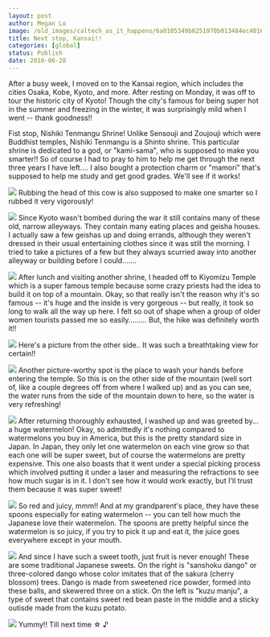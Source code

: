 ```yaml
---
layout: post
author: Megan Lo
image: /old_images/caltech_as_it_happens/6a0105349b8251970b013484ec4016970c.jpg
title: Next stop, Kansai!!
categories: [global]
status: Publish
date: 2010-06-28
---
```


After a busy week, I moved on to the Kansai region, which includes the cities Osaka, Kobe, Kyoto, and more. After resting on Monday, it was off to tour the historic city of Kyoto! Though the city's famous for being super hot in the summer and freezing in the winter, it was surprisingly mild when I went -- thank goodness!!

Fist stop, Nishiki Tenmangu Shrine! Unlike Sensouji and Zoujouji which were Buddhist temples, Nishiki Tenmangu is a Shinto shrine. This particular shrine is dedicated to a god, or "kami-sama", who is supposed to make you smarter!! So of course I had to pray to him to help me get through the next three years I have left.... I also bought a protection charm or "mamori" that's supposed to help me study and get good grades. We'll see if it works!


![](/old_images/caltech_as_it_happens/6a0105349b8251970b0133f1c59346970b.jpg)
Rubbing the head of this cow is also supposed to make one smarter so I rubbed it very vigorously!


![](/old_images/caltech_as_it_happens/6a0105349b8251970b013484ec4c19970c.jpg)
Since Kyoto wasn't bombed during the war it still contains many of these old, narrow alleyways. They contain many eating places and geisha houses. I actually saw a few geishas up and doing errands, although they weren't dressed in their usual entertaining clothes since it was still the morning. I tried to take a pictures of a few but they always scurried away into another alleyway or building before I could.......


![](/old_images/caltech_as_it_happens/6a0105349b8251970b013484ec4fe0970c.jpg)
After lunch and visiting another shrine, I headed off to Kiyomizu Temple which is a super famous temple because some crazy priests had the idea to build it on top of a mountain. Okay, so that really isn't the reason why it's so famous -- it's huge and the inside is very gorgeous -- but really, it took so long to walk all the way up here. I felt so out of shape when a group of older women tourists passed me so easily......... But, the hike was definitely worth it!!


![](/old_images/caltech_as_it_happens/6a0105349b8251970b013484ec54af970c.jpg)
Here's a picture from the other side.. It was such a breathtaking view for certain!!


![](/old_images/caltech_as_it_happens/6a0105349b8251970b0133f1c5a24f970b.jpg)
Another picture-worthy spot is the place to wash your hands before entering the temple. So this is on the other side of the mountain (well sort of, like a couple degrees off from where I walked up) and as you can see, the water runs from the side of the mountain down to here, so the water is very refreshing!


![](/old_images/caltech_as_it_happens/6a0105349b8251970b0133f1c5a697970b.jpg)
After returning thoroughly exhausted, I washed up and was greeted by... a huge watermelon! Okay, so admittedly it's nothing compared to watermelons you buy in America, but this is the pretty standard size in Japan. In Japan, they only let one watermelon on each vine grow so that each one will be super sweet, but of course the watermelons are pretty expensive. This one also boasts that it went under a special picking process which involved putting it under a laser and measuring the refractions to see how much sugar is in it. I don't see how it would work exactly, but I'll trust them because it was super sweet!


![](/old_images/caltech_as_it_happens/6a0105349b8251970b0133f1c5acc9970b.jpg)
So red and juicy, mmm!! And at my grandparent's place, they have these spoons especially for eating watermelon -- you can tell how much the Japanese love their watermelon. The spoons are pretty helpful since the watermelon is so juicy, if you try to pick it up and eat it, the juice goes everywhere except in your mouth.


![](/old_images/caltech_as_it_happens/6a0105349b8251970b013484ec68d8970c.jpg)
And since I have such a sweet tooth, just fruit is never enough! These are some traditional Japanese sweets. On the right is "sanshoku dango" or three-colored dango whose color imitates that of the sakura (cherry blossom) trees. Dango is made from sweetened rice powder, formed into these balls, and skewered three on a stick. On the left is "kuzu manju", a type of sweet that contains sweet red bean paste in the middle and a sticky outisde made from the kuzu potato.


![](/old_images/caltech_as_it_happens/6a0105349b8251970b013484ec6ceb970c.jpg)
Yummy!! Till next time ☆ ♪
